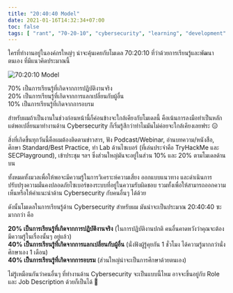 ```yaml
---
title: "20:40:40 Model"
date: 2021-01-16T14:32:34+07:00
toc: false
tags: [ "rant", "70-20-10", "cybersecurity", "learning", "development" ]
---
```


ใครที่ทำงานอยู่ในองค์กรใหญ่ๆ น่าจะคุ้นเคยกับโมเดล 70:20:10 ที่ว่าด้วยการเรียนรู้และพัฒนาตนเอง ที่มีแนวคิดประมาณนี้

![70:20:10 Model](/img/20-40-40-model/70-20-10-model.png)

70% เป็นการเรียนรู้ที่เกิดจากการปฏิบัติงานจริง  
20% เป็นการเรียนรู้ที่เกิดจากการแลกเปลี่ยนกับผู้อื่น  
10% เป็นการเรียนรู้ที่เกิดจากการอบรม

สำหรับผมถ้าเป็นงานในช่วงก่อนหน้านี้ก็ค่อนข้างจะใกล้เคียงกับโมเดลนี้ คือเน้นการลงมือทำเป็นหลัก แต่พอเปลี่ยนมาทำงานด้าน Cybersecurity ก็เริ่มรู้สึกว่าทำไมมันไม่ค่อยจะใกล้เคียงเลยฟระ 😑

สิ่งที่เกิดขึ้นทุกวันนี้คือผมต้องติดตามข่าวสาร, ฟัง Podcast/Webinar, อ่านบทความ/หนังสือ, ศึกษา Standard/Best Practice, ทำ Lab ด้านไซเบอร์ (ที่เล่นประจำคือ TryHackMe และ SECPlayground), เข้าประชุม ฯลฯ ซึ่งส่วนใหญ่มันจะอยู่ในส่วน 10% และ 20% ตามโมเดลด้านบน

ทั้งหมดทั้งมวลเพื่อให้พอจะมีความรู้ในการวิเคราะห์ความเสี่ยง ออกแบบแนวทาง และดำเนินการปรับปรุงความมั่นคงปลอดภัยไซเบอร์ของระบบที่อยู่ในความรับผิดชอบ รวมทั้งเพื่อให้สามารถออกความเห็นหรือให้คำแนะนำด้าน Cybersecurity กับคนอื่นๆ ได้ด้วย

ดังนั้นโมเดลในการเรียนรู้ด้าน Cybersecurity สำหรับผม มันน่าจะเป็นประมาณ 20:40:40 ซะมากกว่า คือ

**20% เป็นการเรียนรู้ที่เกิดจากการปฏิบัติงานจริง** (ในการปฏิบัติงานปกติ คนอื่นคาดหวังว่าคุณจะต้องมีความรู้ในเรื่องนั้นๆ อยู่แล้ว)  
**40% เป็นการเรียนรู้ที่เกิดจากการแลกเปลี่ยนกับผู้อื่น** (นั่งฟังผู้รู้คุยกัน 1 ชั่วโมง ได้ความรู้มากกว่านั่งศึกษาเอง 1 เดือน)  
**40% เป็นการเรียนรู้ที่เกิดจากการอบรม** (ส่วนใหญ่น่าจะเป็นการศึกษาด้วยตนเอง)

ไม่รู้เหมือนกันว่าคนอื่นๆ ที่ทำงานด้าน Cybersecurity จะเป็นแบบนี้ไหม อาจจะขึ้นอยู่กับ Role และ Job Description ด้วยก็เป็นได้ 🤔
